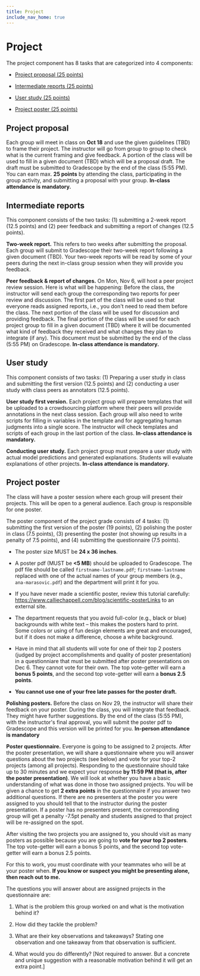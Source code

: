 ```yaml
---
title: Project
include_nav_home: true
---
```


# Project

The project component has 8 tasks that are categorized into 4 components:

* [Project proposal (25 points)](https://utah-explainability.github.io/assignments/project/#project-proposal)

* [Intermediate reports (25 points)](https://utah-explainability.github.io/assignments/project/#intermediate-reports)

* [User study (25 points)](https://utah-explainability.github.io/assignments/project/#user-study)

* [Project poster (25 points)](https://utah-explainability.github.io/assignments/project/#user-study)

## Project proposal 

Each group will meet in class on **Oct 18** and use the given guidelines (TBD) to frame their project. The instructor will go from group to group to check what is the current framing and give feedback. A portion of the class will be used to fill in a given document (TBD) which will be a proposal draft. The draft must be submitted to Gradescope by the end of the class (5:55 PM). You can earn max. **25 points** by attending the class, participating in the group activity, and submitting a proposal with your group. **In-class attendance is mandatory.**

## Intermediate reports

This component consists of the two tasks: (1) submitting a 2-week report (12.5 points) and (2) peer feedback and submitting a report of changes (12.5 points). 

**Two-week report.** This refers to two weeks after submitting the proposal. Each group will submit to Gradescope their two-week report following a given document (TBD). Your two-week reports will be read by some of your peers during the next in-class group session when they will provide you feedback.

**Peer feedback & report of changes.** On Mon, Nov 6, will host a peer project review session. Here is what will be happening: Before the class, the instructor will send each group the corresponding two reports for peer review and discussion. The first part of the class will be used so that everyone reads assigned reports, i.e., you don't need to read them before the class. The next portion of the class will be used for discussion and providing feedback. The final portion of the class will be used for each project group to fill in a given document (TBD) where it will be documented what kind of feedback they received and what changes they plan to integrate (if any). This document must be submitted by the end of the class (5:55 PM) on Gradescope. **In-class attendance is mandatory.**

## User study

This component consists of two tasks: (1) Preparing a user study in class and submitting the first version (12.5 points) and (2) conducting a user study with class peers as annotators (12.5 points).



 **User study first version.** Each project group will prepare templates that will be uploaded to a crowdsourcing platform where their peers will provide annotations in the next class session. Each group will also need to write scripts for filling in variables in the template and for aggregating human judgments into a single score. The instructor will check templates and scripts of each group in the last portion of the class. **In-class attendance is mandatory.**

**Conducting user study.** Each project group must prepare a user study with actual model predictions and generated explanations. Students will evaluate explanations of other projects. **In-class attendance is mandatory.**


## Project poster 

The class will have a poster session where each group will present their projects. This will be open to a general audience. Each group is responsible for one poster.

The poster component of the project grade consists of 4 tasks: (1) submitting the first version of the poster (19 points), (2) polishing the poster in class (7.5 points), (3) presenting the poster (not showing up results in a penalty of 7.5 points), and (4) submitting the questionnaire (7.5 points). 

* The poster size MUST be **24 x 36 inches**.

* A poster pdf (MUST be **<5 MB**) should be uploaded to Gradescope. The pdf file should be called `firstname-lastname.pdf`; `firstname-lastname` replaced with one of the actual names of your group members (e.g., `ana-marasovic.pdf`) and the department will print it for you.

* If you have never made a scientific poster, review this tutorial carefully: https://www.calliechappell.com/blog/scientific-posterLinks to an external site.

* The department requests that you avoid full-color (e.g., black or blue) backgrounds with white text – this makes the posters hard to print. Some colors or using of fun design elements are great and encouraged, but if it does not make a difference, choose a white background.

* Have in mind that all students will vote for one of their top 2 posters (judged by project accomplishments and quality of poster presentation) in a questionniare that must be submitted after poster presentations on Dec 6. They cannot vote for their own. The top vote-getter will earn a **bonus 5 points**, and the second top vote-getter will earn a **bonus 2.5 points**.

* **You cannot use one of your free late passes for the poster draft.**

**Polishing posters.** Before the class on Nov 29, the instructor will share their feedback on your poster. During the class, you will integrate that feedback. They might have further suggestions. By the end of the class (5:55 PM), with the instructor's final approval, you will submit the poster pdf to Gradescope and this version will be printed for you. **In-person attendance is mandatory**


**Poster questionnaire.** Everyone is going to be assigned to 2 projects. After the poster presentation, we will share a questionnaire where you will answer questions about the two projects (see below) and vote for your top-2 projects (among all projects). Responding to the questionnaire should take up to 30 minutes and we expect your response **by 11:59 PM (that is, after the poster presentation)**. We will look at whether you have a basic understanding of what was done in those two assigned projects. You will be given a chance to get **2 extra points** in the questionnaire if you answer two additional questions. If there are no presenters at the poster you were assigned to you should tell that to the instructor during the poster presentation. If a poster has no presenters present, the corresponding group will get a penalty -7.5pt penalty and students assigned to that project will be re-assigned on the spot.

After visiting the two projects you are assigned to, you should visit as many posters as possible because you are going to **vote for your top 2 posters**. The top vote-getter will earn a bonus 5 points, and the second top vote-getter will earn a bonus 2.5 points.

For this to work, you must coordinate with your teammates who will be at your poster when. **If you know or suspect you might be presenting alone, then reach out to me.**

The questions you will answer about are assigned projects in the questionnaire are:

1. What is the problem this group worked on and what is the motivation behind it?

2. How did they tackle the problem? 

3. What are their key observations and takeaways? Stating one observation and one takeaway from that observation is sufficient.

4. What would you do differently? [Not required to answer. But a concrete and unique suggestion with a reasonable motivation behind it will get an extra point.]